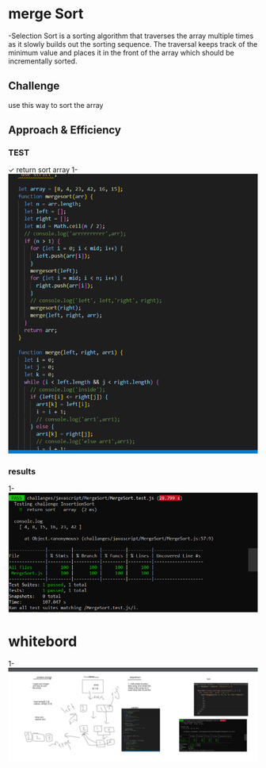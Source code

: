 # merge Sort
-Selection Sort is a sorting algorithm that traverses the array multiple times as it slowly builds out the sorting sequence. The traversal keeps track of the minimum value and places it in the front of the array which should be incrementally sorted.

## Challenge
use this way to sort the array 

## Approach & Efficiency

### TEST 
   ✓  return sort   array
1- ![](/challanges/assets/chall27solve.PNG)





### results 
1- ![](/challanges/assets/chall27res.PNG)





# whitebord 

1- ![](/challanges/assets/chall27white2.PNG)

